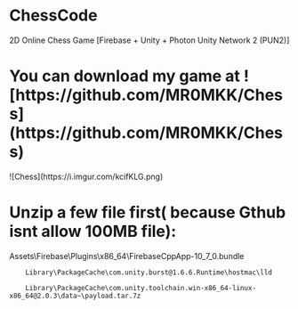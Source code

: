 # ChessCode
2D Online Chess Game  [Firebase + Unity + Photon Unity Network 2 (PUN2)] 


<h1>You can download my game at ![https://github.com/MR0MKK/Chess](https://github.com/MR0MKK/Chess)  </h1>        
    ![Chess](https://i.imgur.com/kcifKLG.png)

<h1>Unzip a few file first( because Gthub isnt allow 100MB file):   </h1>                
        Assets\Firebase\Plugins\x86_64\FirebaseCppApp-10_7_0.bundle
        
        Library\PackageCache\com.unity.burst@1.6.6.Runtime\hostmac\lld 
        
        Library\PackageCache\com.unity.toolchain.win-x86_64-linux-x86_64@2.0.3\data~\payload.tar.7z
